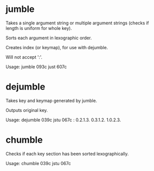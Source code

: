 # jumble

Takes a single argument string or multiple argument strings (checks if length
is uniform for whole key).

Sorts each argument in lexographic order.

Creates index (or keymap), for use with dejumble.

Will not accept ':'.

Usage: jumble 093c just 607c

# dejumble

Takes key and keymap generated by jumble.

Outputs original key.

Usage: dejumble 039c jstu 067c : 0.2.1.3. 0.3.1.2. 1.0.2.3.

# chumble

Checks if each key section has been sorted lexographically.

Usage: chumble 039c jstu 067c
